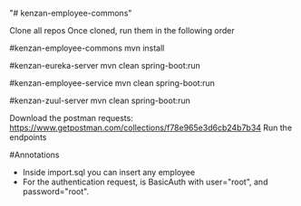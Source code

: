 "# kenzan-employee-commons" 

Clone all repos
Once cloned, run them in the following order

#kenzan-employee-commons
mvn install

#kenzan-eureka-server
mvn clean spring-boot:run

#kenzan-employee-service
mvn clean spring-boot:run

#kenzan-zuul-server
mvn clean spring-boot:run

Download the postman requests: https://www.getpostman.com/collections/f78e965e3d6cb24b7b34
Run the endpoints

#Annotations

- Inside import.sql you can insert any employee
- For the authentication request, is BasicAuth with user="root", and password="root".

